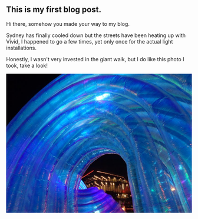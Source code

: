 ## This is my first blog post.

Hi there, somehow you made your way to my blog.

Sydney has finally cooled down but the streets have been heating up with Vivid, I happened to go a few times, yet only once for the actual light installations. 

Honestly, I wasn't very invested in the giant walk, but I do like this photo I took, take a look!

![Photograph from an installation at Darling Harbour, shot on a Sony Cyber-Shot.](/images/vivid%202025.jpeg)
